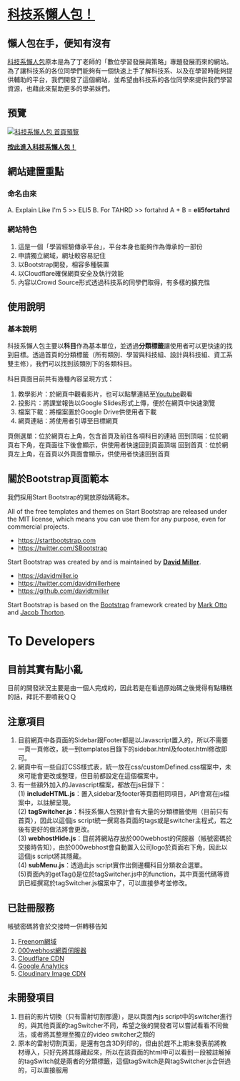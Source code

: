 # [科技系懶人包！](https://eli5fortahrd.ml)

## 懶人包在手，便知有沒有

[科技系懶人包](https://eli5fortahrd.ml)原本是為了丁老師的「數位學習發展與策略」專題發展而來的網站。為了讓科技系的各位同學們能夠有一個快速上手了解科技系、以及在學習時能夠提供輔助的平台，我們開發了這個網站，並希望由科技系的各位同學來提供我們學習資源，也藉此來幫助更多的學弟妹們。

## 預覽

[![科技系懶人包 首頁預覽](https://res.cloudinary.com/eli5fortahrd/image/upload/readme/img/eli5fortahrd_preview.png)](https://eli5fortahrd.ml)

**[按此進入科技系懶人包！](https://eli5fortahrd.ml)**

## 網站建置重點

### 命名由來

A. Explain Like I'm 5 >> ELI5
B. For TAHRD >> fortahrd
A + B = **eli5fortahrd**

### 網站特色

1. 這是一個「學習經驗傳承平台」，平台本身也能夠作為傳承的一部份
2. 申請獨立網域，網址較容易記住
3. 以Bootstrap開發，相容多種裝置
4. 以Cloudflare確保網頁安全及執行效能
5. 內容以Crowd Source形式透過科技系的同學們取得，有多樣的擴充性

## 使用說明

### 基本說明

科技系懶人包主要以**科目**作為基本單位，並透過**分類標籤**讓使用者可以更快速的找到目標。透過首頁的分類標籤（所有類別、學習與科技組、設計與科技組、資工系雙主修），我們可以找到該類別下的各類科目。

科目頁面目前共有幾種內容呈現方式：
1. 教學影片：於網頁中觀看影片，也可以點擊連結至[Youtube](https://www.youtube.com/channel/UCN-q9NcER-5Zrs2HqTtbGIQ)觀看
2. 投影片：將課堂報告以Google Slides形式上傳，便於在網頁中快速瀏覽
3. 檔案下載：將檔案置於Google Drive供使用者下載
4. 網頁連結：將使用者引導至目標網頁

頁側選單：位於網頁右上角，包含首頁及前往各項科目的連結
回到頂端：位於網頁右下角，在頁面往下後會顯示，供使用者快速回到頁面頂端
回到首頁：位於網頁左上角，在首頁以外頁面會顯示，供使用者快速回到首頁

## 關於Bootstrap頁面範本

我們採用Start Bootstrap的開放原始碼範本。

All of the free templates and themes on Start Bootstrap are released under the MIT license, which means you can use them for any purpose, even for commercial projects.

* <https://startbootstrap.com>
* <https://twitter.com/SBootstrap>

Start Bootstrap was created by and is maintained by **[David Miller](https://davidmiller.io/)**.

* <https://davidmiller.io>
* <https://twitter.com/davidmillerhere>
* <https://github.com/davidtmiller>

Start Bootstrap is based on the [Bootstrap](https://getbootstrap.com/) framework created by [Mark Otto](https://twitter.com/mdo) and [Jacob Thorton](https://twitter.com/fat).

#
# To Developers

## 目前其實有點小亂

目前的開發狀況主要是由一個人完成的，因此若是在看過原始碼之後覺得有點糟糕的話，拜託不要噴我ＱＱ

## 注意項目

1. 目前網頁中各頁面的Sidebar跟Footer都是以Javascript置入的，所以不需要一頁一頁修改，統一到templates目錄下的sidebar.html及footer.html修改即可。
2. 網頁中有一些自訂CSS樣式表，統一放在css/customDefined.css檔案中，未來可能會更改或整理，但目前都設定在這個檔案中。
3. 有一些額外加入的Javascript檔案，都放在js目錄下：<br>
(1) **includeHTML.js**：置入sidebar及footer等頁面相同項目，API會寫在js檔案中，以註解呈現。<br>
(2) **tagSwitcher.js**：科技系懶人包預計會有大量的分類標籤使用（目前只有首頁），因此以這個js script統一撰寫各頁面的tags或是switcher主程式，若之後有更好的做法將會更改。<br>
(3) **webhostHide.js**：目前將網站存放於000webhost的伺服器（帳號密碼於交接時告知），由於000webhost會自動置入公司logo於頁面右下角，因此以這個js script將其隱藏。<br>
(4) **subMenu.js**：透過此js script實作出側邊欄科目分類收合選單。<br>
(5)頁面內的getTag()是位於tagSwitcher.js中的function，其中頁面代碼等資訊已經撰寫於tagSwitcher.js檔案中了，可以直接參考並修改。<br>

## 已註冊服務

帳號密碼將會於交接時一併轉移告知

1. [Freenom網域](https://my.freenom.com/clientarea.php?action=domains)
2. [000webhost網頁伺服器](https://www.000webhost.com/members/website/eli5fortahrd/dashboard)
3. [Cloudflare CDN](https://dash.cloudflare.com/)
4. [Google Analytics](https://analytics.google.com/analytics/web/#/p270781877/reports/defaulthome?params=_u..nav%3Ddefault)
5. [Cloudinary Image CDN](https://cloudinary.com/console/)

## 未開發項目

1. 目前的影片切換（只有雷射切割那邊），是以頁面內js script中的switcher進行的，與其他頁面的tagSwitcher不同，希望之後的開發者可以嘗試看看不同做法，或者將其整理至獨立的video switcher之類的
2. 原本的雷射切割頁面，是還有包含3D列印的，但由於趕不上期末發表前將教材導入，只好先將其隱藏起來，所以在該頁面的html中可以看到一段被註解掉的tagSwitch就是兩者的分類標籤，這個tagSwitch是與tagSwitcher.js合併過的，可以直接服用
